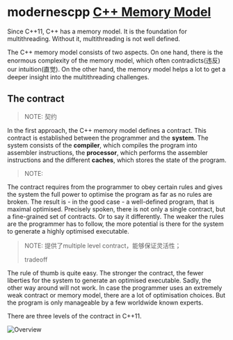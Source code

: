 # modernescpp [C++ Memory Model](https://www.modernescpp.com/index.php/c-memory-model)

Since C++11, C++ has a memory model. It is the foundation for multithreading. Without it, multithreading is not well defined. 

 

The C++ memory model consists of two aspects. On one hand, there is the enormous complexity of the memory model, which often contradicts(违反) our intuition(直觉). On the other hand, the memory model helps a lot to get a deeper insight into the multithreading challenges.

## The contract

> NOTE: 契约

In the first approach, the C++ memory model defines a contract. This contract is established between the programmer and the **system**. The system consists of the **compiler**, which compiles the program into assembler instructions, the **processor**, which performs the assembler instructions and the different **caches**, which stores the state of the program. 

> NOTE: 

The contract requires from the programmer to obey certain rules and gives the system the full power to optimise the program as far as no rules are broken. The result is - in the good case - a well-defined program, that is maximal optimised. Precisely spoken, there is not only a single contract, but a fine-grained set of contracts. Or to say it differently. The weaker the rules are the programmer has to follow, the more potential is there for the system to generate a highly optimised executable.

> NOTE: 提供了multiple level contract，能够保证灵活性；
>
> tradeoff

The rule of thumb is quite easy. The stronger the contract, the fewer liberties for the system to generate an optimised executable. Sadly, the other way around will not work. In case the programmer uses an extremely weak contract or memory model, there are a lot of optimisation choices. But the program is only manageable by a few worldwide known experts. 

There are three levels of the contract in C++11.

![Overview](https://www.modernescpp.com/images/blog/Speichermodell/Speichermodell/Overview.png)